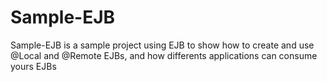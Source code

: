 # Sample-EJB

Sample-EJB is a sample project using EJB to show how to create and use @Local and @Remote EJBs, and how differents applications can consume yours EJBs
